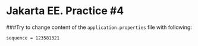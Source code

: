 # Jakarta EE. Practice #4

###Try to change content of the `application.properties` file with following:
```
sequence = 123581321
```